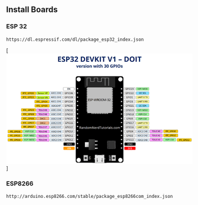 ## Install Boards


### ESP 32

    https://dl.espressif.com/dl/package_esp32_index.json
    
[![alt text](/ESP32-DOIT-DEVKIT-V1.png)]

### ESP8266

    http://arduino.esp8266.com/stable/package_esp8266com_index.json
